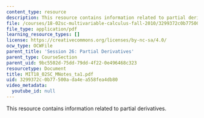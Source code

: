 ```yaml
---
content_type: resource
description: This resource contains information related to partial derivatives.
file: /courses/18-02sc-multivariable-calculus-fall-2010/3299372c0b77500ada4ea558fea4db80_MIT18_02SC_MNotes_ta1.pdf
file_type: application/pdf
learning_resource_types: []
license: https://creativecommons.org/licenses/by-nc-sa/4.0/
ocw_type: OCWFile
parent_title: 'Session 26: Partial Derivatives'
parent_type: CourseSection
parent_uid: 9bc5502d-75dd-79dd-4f22-0e496468c323
resourcetype: Document
title: MIT18_02SC_MNotes_ta1.pdf
uid: 3299372c-0b77-500a-da4e-a558fea4db80
video_metadata:
  youtube_id: null
---
```

This resource contains information related to partial derivatives.